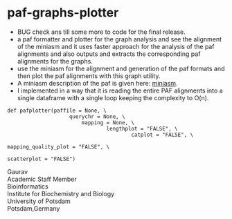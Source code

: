 # paf-graphs-plotter

- BUG check ans till some more to code for the final release.
- a paf formatter and plotter for the graph analysis and see the alignment of the miniasm and it uses faster approach for the analysis of the paf alignments and also outputs and extracts the corresponding paf alignments for the graphs.
- use the miniasm for the alignment and generation of the paf formats and then plot the paf alignments with this graph utility.
- A miniasm description of the paf is given here: [miniasm](https://github.com/lh3/miniasm/blob/master/PAF.md).
- I implemented in a way that it is reading the entire PAF alignments into a single dataframe with a single loop keeping the complexity to O(n).

```
def pafplotter(paffile = None, \
                    querychr = None, \
                        mapping = None, \
                                lengthplot = "FALSE", \
                                        catplot = "FALSE", \
                                                    mapping_quality_plot = "FALSE", \
                                                                scatterplot = "FALSE")
```

Gaurav \
Academic Staff Member \
Bioinformatics \
Institute for Biochemistry and Biology \
University of Potsdam \
Potsdam,Germany 
